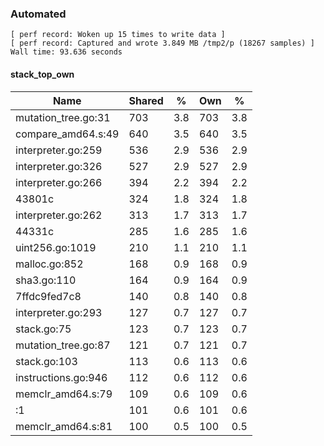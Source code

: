 ### Automated

```
[ perf record: Woken up 15 times to write data ]
[ perf record: Captured and wrote 3.849 MB /tmp2/p (18267 samples) ]
Wall time: 93.636 seconds
```

#### stack_top_own

Name                                             | Shared |   %   | Own |   %
-------------------------------------------------|--------|-------|-----|------
mutation_tree.go:31                              |    703 |   3.8 | 703 |   3.8
compare_amd64.s:49                               |    640 |   3.5 | 640 |   3.5
interpreter.go:259                               |    536 |   2.9 | 536 |   2.9
interpreter.go:326                               |    527 |   2.9 | 527 |   2.9
interpreter.go:266                               |    394 |   2.2 | 394 |   2.2
43801c                                           |    324 |   1.8 | 324 |   1.8
interpreter.go:262                               |    313 |   1.7 | 313 |   1.7
44331c                                           |    285 |   1.6 | 285 |   1.6
uint256.go:1019                                  |    210 |   1.1 | 210 |   1.1
malloc.go:852                                    |    168 |   0.9 | 168 |   0.9
sha3.go:110                                      |    164 |   0.9 | 164 |   0.9
7ffdc9fed7c8                                     |    140 |   0.8 | 140 |   0.8
interpreter.go:293                               |    127 |   0.7 | 127 |   0.7
stack.go:75                                      |    123 |   0.7 | 123 |   0.7
mutation_tree.go:87                              |    121 |   0.7 | 121 |   0.7
stack.go:103                                     |    113 |   0.6 | 113 |   0.6
instructions.go:946                              |    112 |   0.6 | 112 |   0.6
memclr_amd64.s:79                                |    109 |   0.6 | 109 |   0.6
<autogenerated>:1                                |    101 |   0.6 | 101 |   0.6
memclr_amd64.s:81                                |    100 |   0.5 | 100 |   0.5
